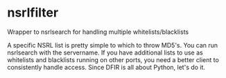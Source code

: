 # nsrlfilter  
Wrapper to nsrlsearch for handling multiple whitelists/blacklists  
  
A specific NSRL list is pretty simple to which to throw MD5's.  You can run nsrlsearch with the servername. If you have additional
lists to use as whitelists and blacklists running on other ports, you need a better client to consistently handle access.  Since DFIR is 
all about Python, let's do it.  
  
